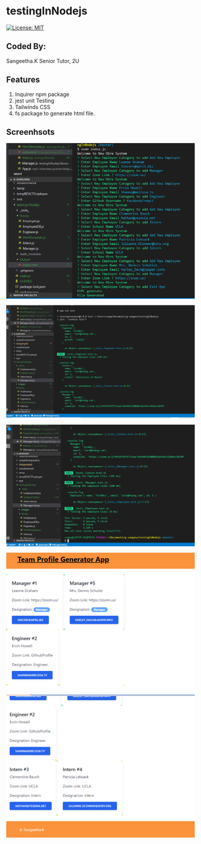 # testingInNodejs
[![License: MIT](https://img.shields.io/badge/License-MIT-yellow.svg)](https://opensource.org/licenses/MIT)

## Coded By:
Sangeetha.K
Senior Tutor, 2U



## Features
1. Inquirer npm package
2. jest unit Testing
3. Tailwinds CSS
4. fs package to generate html file.


## Screenhsots

![Application CLI image](/images/screenshot1.PNG)


![Jest testing](/images/test1.PNG)


![Jest Testing](/images/test2.PNG)


![OUTPUT HTML](/images/screenshot2.PNG)


![Output HTML](/images/screenshot3.PNG)
